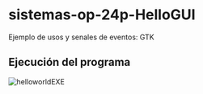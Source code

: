# sistemas-op-24p-HelloGUI
Ejemplo de usos y senales de eventos: GTK

## Ejecución del programa
![helloworldEXE](https://github.com/user-attachments/assets/75109a4d-3ecd-4f31-93ac-bcee47650dd0)
